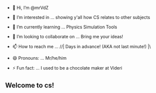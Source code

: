 - 👋 Hi, I’m @mrVdZ
  
- 👀 I’m interested in ... showing y'all how CS relates to other subjects
  
- 🌱 I’m currently learning ... Physics Simulation Tools
  
- 💞️ I’m looking to collaborate on ... Bring me your ideas!
  
- 📫 How to reach me ... //|  Days in advance! (AKA not last minute!)  |\\
  
- 😄 Pronouns: ... Mr/he/him
  
- ⚡ Fun fact: ... I used to be a chocolate maker at Videri


## Welcome to cs!

<!---
mrVdZ/mrVdZ is a ✨ special ✨ repository because its `README.md` (this file) appears on your GitHub profile.
You can click the Preview link to take a look at your changes.
--->
